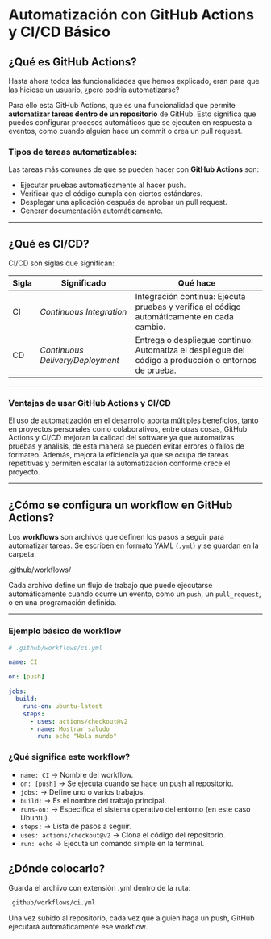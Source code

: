 # Automatización con GitHub Actions y CI/CD Básico

## ¿Qué es GitHub Actions?

Hasta ahora todos las funcionalidades que hemos explicado, eran para que las hiciese un usuario, ¿pero podria automatizarse?

Para ello esta GitHub Actions, que es una funcionalidad que permite **automatizar tareas dentro de un repositorio** de GitHub. Esto significa que puedes configurar procesos automáticos que se ejecuten en respuesta a eventos, como cuando alguien hace un commit o crea un pull request.

### Tipos de tareas automatizables:

Las tareas más comunes de que se pueden hacer con **GitHub Actions** son:
- Ejecutar pruebas automáticamente al hacer push.
- Verificar que el código cumpla con ciertos estándares.
- Desplegar una aplicación después de aprobar un pull request.
- Generar documentación automáticamente.

---
## ¿Qué es CI/CD?

CI/CD son siglas que significan:

| Sigla | Significado                     | Qué hace                                                       |
|-------|---------------------------------|----------------------------------------------------------------|
| CI    | *Continuous Integration*         | Integración continua: Ejecuta pruebas y verifica el código automáticamente en cada cambio. |
| CD    | *Continuous Delivery/Deployment* | Entrega o despliegue continuo: Automatiza el despliegue del código a producción o entornos de prueba. |

---

### Ventajas de usar GitHub Actions y CI/CD

El uso de automatización en el desarrollo aporta múltiples beneficios, tanto en proyectos personales como colaborativos, entre otras cosas, GitHub Actions y CI/CD mejoran la calidad del software ya que automatizas pruebas y analisis, de esta manera se pueden evitar errores o fallos de formateo. Además, mejora la eficiencia ya que se ocupa de tareas repetitivas y permiten escalar la automatización conforme crece el proyecto.

---

## ¿Cómo se configura un workflow en GitHub Actions?

Los **workflows** son archivos que definen los pasos a seguir para automatizar tareas. Se escriben en formato YAML (`.yml`) y se guardan en la carpeta:

.github/workflows/

Cada archivo define un flujo de trabajo que puede ejecutarse automáticamente cuando ocurre un evento, como un `push`, un `pull_request`, o en una programación definida.

---

### Ejemplo básico de workflow

```yml
# .github/workflows/ci.yml

name: CI

on: [push]

jobs:
  build:
    runs-on: ubuntu-latest
    steps:
      - uses: actions/checkout@v2
      - name: Mostrar saludo
        run: echo "Hola mundo"
```

### ¿Qué significa este workflow?

- `name: CI` → Nombre del workflow.
- `on: [push]` → Se ejecuta cuando se hace un push al repositorio.
- `jobs:` → Define uno o varios trabajos.
- `build:` → Es el nombre del trabajo principal.
- `runs-on:` → Especifica el sistema operativo del entorno (en este caso Ubuntu).
- `steps:` → Lista de pasos a seguir.
- `uses: actions/checkout@v2` → Clona el código del repositorio.
- `run: echo` → Ejecuta un comando simple en la terminal.

## ¿Dónde colocarlo?
Guarda el archivo con extensión .yml dentro de la ruta:

```bash
.github/workflows/ci.yml
```
Una vez subido al repositorio, cada vez que alguien haga un push, GitHub ejecutará automáticamente ese workflow.